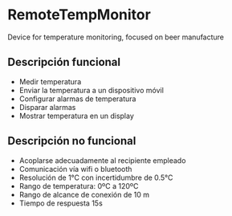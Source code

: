 # RemoteTempMonitor
Device for temperature monitoring, focused on beer manufacture

## Descripción funcional 

- Medir temperatura
- Enviar la temperatura a un dispositivo móvil 
- Configurar alarmas de temperatura
- Disparar alarmas 
- Mostrar temperatura en un display




## Descripción no funcional 

- Acoplarse adecuadamente al recipiente empleado
- Comunicación vía wifi o bluetooth 
- Resolución de 1°C con incertidumbre de  0.5°C
- Rango de temperatura: 0ºC a 120ºC 
- Rango de alcance de conexión de 10 m
- Tiempo de respuesta 15s


